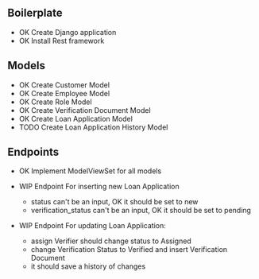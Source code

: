 ## Boilerplate

- OK Create Django application
- OK Install Rest framework

## Models

- OK Create Customer Model
- OK Create Employee Model
- OK Create Role Model
- OK Create Verification Document Model
- OK Create Loan Application Model
- TODO Create Loan Application History Model

## Endpoints

- OK Implement ModelViewSet for all models

- WIP Endpoint For inserting new Loan Application

  - status can't be an input, OK it should be set to new
  - verification_status can't be an input, OK it should be set to pending

- WIP Endpoint For updating Loan Application:
  - assign Verifier should change status to Assigned
  - change Verification Status to Verified and insert Verification Document
  - it should save a history of changes
